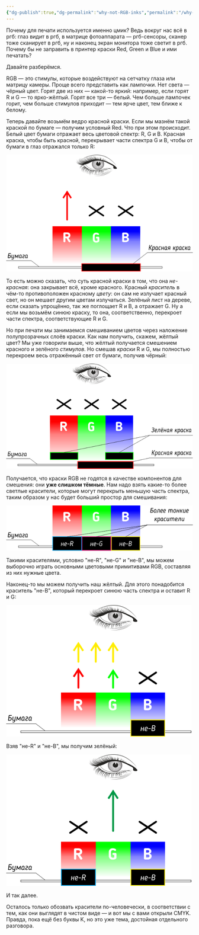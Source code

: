 ```yaml
---
{"dg-publish":true,"dg-permalink":"why-not-RGB-inks","permalink":"/why-not-RGB-inks/","created":"2024-09-23T12:37:11.040+07:00","updated":"2024-09-24T01:04:59.183+07:00"}
---
```


Почему для печати используется именно цмик? Ведь вокруг нас всё в ргб: глаз видит в ргб, в матрице фотоаппарата — ргб-сенсоры, сканер тоже сканирует в ргб, ну и наконец экран монитора тоже светит в ргб. Почему бы не заправить в принтер краски Red, Green и Blue и ими печатать?

Давайте разберёмся.

RGB — это стимулы, которые воздействуют на сетчатку глаза или матрицу камеры. Проще всего представить как лампочки. Нет света — чёрный цвет. Горят две из них — какой-то яркий: например, если горят R и G — то ярко-жёлтый. Горят все три — белый. Чем больше лампочек горит, чем больше стимулов приходит — тем ярче цвет, тем ближе к белому.

Теперь давайте возьмём ведро красной краски. Если мы мазнём такой краской по бумаге — получим условный Red. Что при этом происходит. Белый цвет бумаги отражает весь цветовой спектр: R, G и B. Красная краска, чтобы быть красной, перекрывает части спектра G и B, чтобы от бумаги в глаз отражался только R:

![red-ink.png](/img/user/assets/red-ink.png)

То есть можно сказать, что суть красной краски в том, что она *не-красная*: она закрывает всё, кроме красного. Красный *краситель* в чём-то противоположен красному *цвету*: он сам не излучает красный свет, но он мешает другим цветам излучаться. Зелёный лист на дереве, если сказать упрощённо, так же поглощает R и B, а отражает G. Ну а если мы возьмём синюю краску, то она, соответственно, перекроет части спектра, соответствующие R и G.

Но при печати мы занимаемся смешиванием цветов через наложение полупрозрачных слоёв краски. Как нам получить, скажем, жёлтый цвет? Мы уже говорили выше, что жёлтый получается смешением красного и зелёного *стимулов*. Но смешав *краски* R и G, мы полностью перекроем весь отражённый свет от бумаги, получив чёрный:

![red+green-inks.png](/img/user/assets/red+green-inks.png)

Получается, что краски RGB не годятся в качестве компонентов для смешения: они **уже слишком тёмные**. Нам надо взять какие-то более светлые красители, которые могут перекрыть меньшую часть спектра, таким образом у нас будет больший простор для смешивания:

![thin-inks.png](/img/user/assets/thin-inks.png)

Такими красителями, условно "не-R", "не-G" и "не-B", мы можем выборочно играть основными цветовыми примитивами RGB, составляя из них нужные цвета. 

Наконец-то мы можем получить наш жёлтый. Для этого понадобится краситель "не-B", который перекроет синюю часть спектра и оставит R и G:

![not-B-ink.png](/img/user/assets/not-B-ink.png)

Взяв "не-R" и "не-B", мы получим зелёный:

![not-R-plus-not-B.png](/img/user/assets/not-R-plus-not-B.png)

И так далее.

Осталось только обозвать красители по-человечески, в соответствии с тем, как они выглядят в чистом виде — и вот мы с вами открыли CMYK. Правда, пока ещё без буквы K, но это уже тема, достойная отдельного разговора.